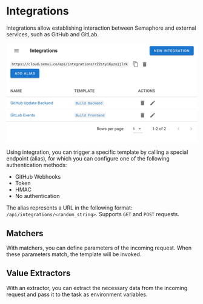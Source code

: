 # Integrations

Integrations allow establishing interaction between Semaphore and external services, such as GitHub and GitLab.

![](<../.gitbook/assets/integrations_1.jpg>)

Using integration, you can trigger a specific template by calling a special endpoint (alias), for which you can configure one of the following authentication methods:
* GitHub Webhooks
* Token
* HMAC
* No authentication

The alias represents a URL in the following format: `/api/integrations/<random_string>`. Supports `GET` and `POST` requests.

## Matchers

With matchers, you can define parameters of the incoming request. When these parameters match, the template will be invoked.

## Value Extractors

With an extractor, you can extract the necessary data from the incoming request and pass it to the task as environment variables.